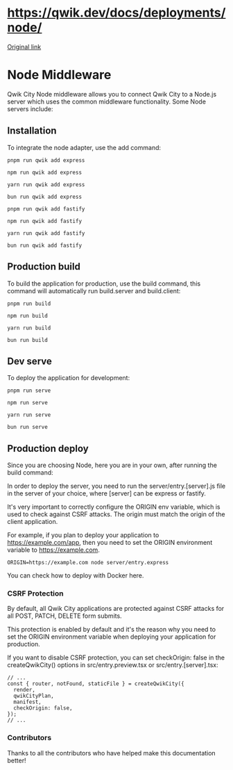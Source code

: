 # https://qwik.dev/docs/deployments/node/

[Original link](https://qwik.dev/docs/deployments/node/)

# Node Middleware

Qwik City Node middleware allows you to connect Qwik City to a Node.js server which uses the common middleware functionality. Some Node servers include:

## Installation

To integrate the node adapter, use the add command:

```
pnpm run qwik add express
```

```
npm run qwik add express
```

```
yarn run qwik add express
```

```
bun run qwik add express
```

```
pnpm run qwik add fastify
```

```
npm run qwik add fastify
```

```
yarn run qwik add fastify
```

```
bun run qwik add fastify
```

## Production build

To build the application for production, use the build command, this command will automatically run build.server and build.client:

```
pnpm run build
```

```
npm run build
```

```
yarn run build
```

```
bun run build
```

## Dev serve

To deploy the application for development:

```
pnpm run serve
```

```
npm run serve
```

```
yarn run serve
```

```
bun run serve
```

## Production deploy

Since you are choosing Node, here you are in your own, after running the build command:

In order to deploy the server, you need to run the server/entry.[server].js file in the server of your choice, where [server] can be express or fastify.

It's very important to correctly configure the ORIGIN env variable, which is used to check against CSRF attacks. The origin must match the origin of the client application.

For example, if you plan to deploy your application to https://example.com/app, then you need to set the ORIGIN environment variable to https://example.com.

```
ORIGIN=https://example.com node server/entry.express
```

You can check how to deploy with Docker here.

### CSRF Protection

By default, all Qwik City applications are protected against CSRF attacks for all POST, PATCH, DELETE form submits.

This protection is enabled by default and it's the reason why you need to set the ORIGIN environment variable when deploying your application for production.

If you want to disable CSRF protection, you can set checkOrigin: false in the createQwikCity() options in src/entry.preview.tsx or src/entry.[server].tsx:

```
// ...
const { router, notFound, staticFile } = createQwikCity({
  render,
  qwikCityPlan,
  manifest,
  checkOrigin: false,
});
// ...
```

### Contributors

Thanks to all the contributors who have helped make this documentation better!
